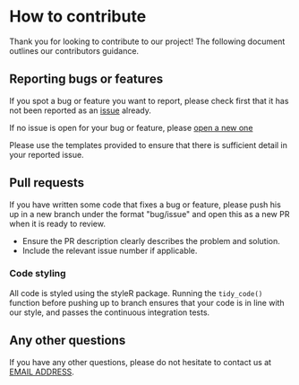 # How to contribute

Thank you for looking to contribute to our project! The following document outlines our contributors guidance.

## Reporting bugs or features

If you spot a bug or feature you want to report, please check first that it has not been reported as an [issue](https://github.com/dfe-analytical-services/education-to-employment-dashboard/issues) already.

If no issue is open for your bug or feature, please [open a new one](https://github.com/dfe-analytical-services/education-to-employment-dashboard/issues/new)

Please use the templates provided to ensure that there is sufficient detail in your reported issue.

## Pull requests

If you have written some code that fixes a bug or feature, please push his up in a new branch under the format "bug/issue" and open this as a new PR when it is ready to review.

- Ensure the PR description clearly describes the problem and solution. 
- Include the relevant issue number if applicable.

### Code styling

All code is styled using the styleR package. Running the `tidy_code()` function before pushing up to branch ensures that your code is in line with our style, and passes the continuous integration tests.

## Any other questions

If you have any other questions, please do not hesitate to contact us at [EMAIL ADDRESS](mailto:).
